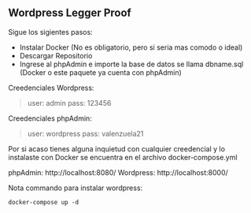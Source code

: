 ## Wordpress Legger Proof

Sigue los sigientes pasos:

- Instalar Docker (No es obligatorio, pero si seria mas comodo o ideal)
- Descargar Repositorio
- Ingrese al phpAdmin e importe la base de datos se llama dbname.sql (Docker o este paquete ya cuenta con phpAdmin)

Creedenciales Wordpress:
> user: admin
> pass: 123456

Creedenciales phpAdmin:
> user: wordpress
> pass: valenzuela21

Por si acaso tienes alguna inquietud con cualquier creedencial y lo instalaste con Docker
se encuentra en el archivo docker-compose.yml

phpAdmin: http://localhost:8080/
Wordpress: http://localhost:8000/

Nota commando para instalar wordpress:

```
docker-compose up -d
```


